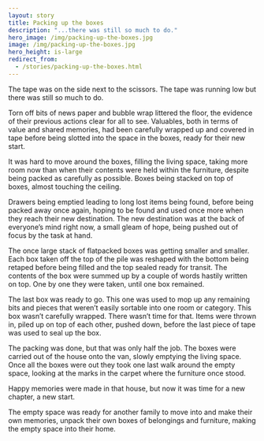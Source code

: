 ```yaml
---
layout: story
title: Packing up the boxes
description: "...there was still so much to do."
hero_image: /img/packing-up-the-boxes.jpg
image: /img/packing-up-the-boxes.jpg
hero_height: is-large
redirect_from:
  - /stories/packing-up-the-boxes.html
---
```


The tape was on the side next to the scissors. The tape was running low but there was still so much to do.

Torn off bits of news paper and bubble wrap littered the floor, the evidence of their previous actions clear for all to see. Valuables, both in terms of value and shared memories, had been carefully wrapped up and covered in tape before being slotted into the space in the boxes, ready for their new start.

It was hard to move around the boxes, filling the living space, taking more room now than when their contents were held within the furniture, despite being packed as carefully as possible. Boxes being stacked on top of boxes, almost touching the ceiling.

Drawers being emptied leading to long lost items being found, before being packed away once again, hoping to be found and used once more when they reach their new destination. The new destination was at the back of everyone’s mind right now, a small gleam of hope, being pushed out of focus by the task at hand.

The once large stack of flatpacked boxes was getting smaller and smaller. Each box taken off the top of the pile was reshaped with the bottom being retaped before being filled and the top sealed ready for transit. The contents of the box were summed up by a couple of words hastily written on top. One by one they were taken, until one box remained.

The last box was ready to go. This one was used to mop up any remaining bits and pieces that weren’t easily sortable into one room or category. This box wasn’t carefully wrapped. There wasn’t time for that. Items were thrown in, piled up on top of each other, pushed down, before the last piece of tape was used to seal up the box.

The packing was done, but that was only half the job. The boxes were carried out of the house onto the van, slowly emptying the living space. Once all the boxes were out they took one last walk around the empty space, looking at the marks in the carpet where the furniture once stood.

Happy memories were made in that house, but now it was time for a new chapter, a new start.

The empty space was ready for another family to move into and make their own memories, unpack their own boxes of belongings and furniture, making the empty space into their home.
